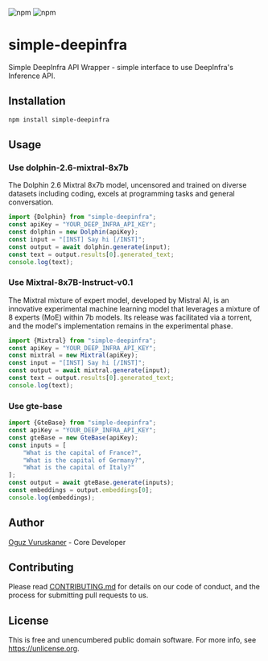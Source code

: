 ![npm](https://img.shields.io/npm/v/simple-deepinfra)
![npm](https://img.shields.io/npm/dt/simple-deepinfra)
# simple-deepinfra

Simple DeepInfra API Wrapper - simple interface to use DeepInfra's Inference API.

## Installation

```bash
npm install simple-deepinfra
```

## Usage

### Use dolphin-2.6-mixtral-8x7b

The Dolphin 2.6 Mixtral 8x7b model, uncensored and trained on diverse datasets including coding, excels at programming tasks and general conversation.
```typescript
import {Dolphin} from "simple-deepinfra";
const apiKey = "YOUR_DEEP_INFRA_API_KEY";
const dolphin = new Dolphin(apiKey);
const input = "[INST] Say hi [/INST]";
const output = await dolphin.generate(input);
const text = output.results[0].generated_text; 
console.log(text);
```

### Use Mixtral-8x7B-Instruct-v0.1

The Mixtral mixture of expert model, developed by Mistral AI, is an innovative experimental machine learning model that leverages a mixture of 8 experts (MoE) within 7b models. Its release was facilitated via a torrent, and the model's implementation remains in the experimental phase.

```typescript
import {Mixtral} from "simple-deepinfra";
const apiKey = "YOUR_DEEP_INFRA_API_KEY";
const mixtral = new Mixtral(apiKey);
const input = "[INST] Say hi [/INST]";
const output = await mixtral.generate(input);
const text = output.results[0].generated_text;
console.log(text);
```

### Use gte-base
```typescript
import {GteBase} from "simple-deepinfra";
const apiKey = "YOUR_DEEP_INFRA_API_KEY";
const gteBase = new GteBase(apiKey);
const inputs = [
    "What is the capital of France?",
    "What is the capital of Germany?",
    "What is the capital of Italy?"
];
const output = await gteBase.generate(inputs);
const embeddings = output.embeddings[0];
console.log(embeddings);

```


## Author

[Oguz Vuruskaner](https://www.oguzvuruskaner.com) - Core Developer


## Contributing

Please read [CONTRIBUTING.md](CONTRIBUTING.md) for details on our code of conduct, and the process for submitting pull requests to us.

## License

This is free and unencumbered public domain software. For more info, see https://unlicense.org.
